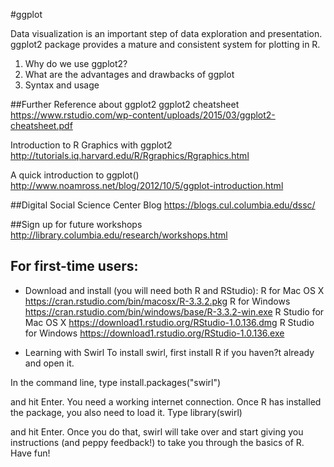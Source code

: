#ggplot

Data visualization is an important step of data exploration and presentation. ggplot2 package provides a mature and consistent system for plotting in R. 

1. Why do we use ggplot2?
2. What are the advantages and drawbacks of ggplot
3. Syntax and usage


##Further Reference about ggplot2
ggplot2 cheatsheet
https://www.rstudio.com/wp-content/uploads/2015/03/ggplot2-cheatsheet.pdf

Introduction to R Graphics with ggplot2
http://tutorials.iq.harvard.edu/R/Rgraphics/Rgraphics.html

A quick introduction to ggplot()
http://www.noamross.net/blog/2012/10/5/ggplot-introduction.html

##Digital Social Science Center Blog
https://blogs.cul.columbia.edu/dssc/

##Sign up for future workshops
http://library.columbia.edu/research/workshops.html


## For first-time users:

* Download and install (you will need both R and RStudio):
R for Mac OS X
<https://cran.rstudio.com/bin/macosx/R-3.3.2.pkg>
R for Windows
<https://cran.rstudio.com/bin/windows/base/R-3.3.2-win.exe>
R Studio for Mac OS X
<https://download1.rstudio.org/RStudio-1.0.136.dmg>
R Studio for Windows
<https://download1.rstudio.org/RStudio-1.0.136.exe>

* Learning with Swirl
To install swirl, first install R if you haven?t already and open it. 

In the command line, type
install.packages("swirl")

and hit Enter. You need a working internet connection. Once R has installed the package, you also need to load it. Type
library(swirl)

and hit Enter. Once you do that, swirl will take over and start giving you instructions (and peppy feedback!) to take you through the basics of R. Have fun!

